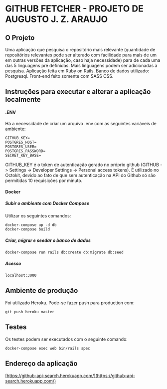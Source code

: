 # GITHUB FETCHER - PROJETO DE AUGUSTO J. Z. ARAUJO

## O Projeto

Uma aplicação que pesquisa o repositório mais relevante (quantidade de repositórios relevantes pode ser alterado com facilidade para mais de um em outras versões da aplicação, caso haja necessidade) para de cada uma das 5 linguagens pré definidas. Mais linguagens podem ser adicionadas à pesquisa. Aplicação feita em Ruby on Rails. Banco de dados utilizado: Postgresql. Front-end feito somente com SASS CSS.

## Instruções para executar e alterar a aplicação localmente

#### .ENV
Há a necessidade de criar um arquivo .env com as seguintes variáveis de ambiente:
```
GITHUB_KEY=
POSTGRES_HOST=
POSTGRES_USER=
POSTGRES_PASSWORD=
SECRET_KEY_BASE=
```
GITHUB_KEY é o token de autenticação gerado no próprio github (GITHUB -> Settings -> Developer Settings -> Personal access tokens). É utilizado no Octokit, devido ao fato de que sem autenticação na API do Github só são permitidas 10 requisições por minuto.

#### Docker
##### Subir o ambiente com Docker Compose

Utilizar os seguintes comandos:
```
docker-compose up -d db
docker-compose build
```

##### Criar, migrar e seedar o banco de dados
```
docker-compose run rails db:create db:migrate db:seed
```

##### Acesso
```
localhost:3000
```

## Ambiente de produção

Foi utilizado Heroku. Pode-se fazer push para production com:

```
git push heroku master
```

## Testes

Os testes podem ser executados com o seguinte comando:
```
docker-compose exec web bin/rails spec
```

## Endereço da aplicação

[https://github-api-search.herokuapp.com/](https://github-api-search.herokuapp.com/)